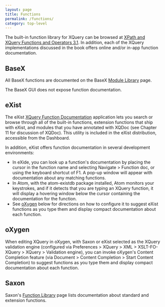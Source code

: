 ```yaml
---
layout: page
title: Functions
permalink: /functions/
category: top-level
---
```


The built-in function library for XQuery can be browsed at [XPath and XQuery Functions and Operators 3.1](https://www.w3.org/TR/xpath-functions-31/). In addition, each of the XQuery implementations discussed in the book offers online and/or in-app function documentation. 

## BaseX

All BaseX functions are documented on the BaseX [Module Library](http://docs.basex.org/wiki/Module_Library) page. 

The BaseX GUI does not expose function documentation. 

## eXist

The eXist [XQuery Function Documentation](https://exist-db.org/exist/apps/fundocs/index.html) application lets you search or browse through all of the built-in functions, extension functions that ship with eXist, and modules that you have annotated with XQDoc (see Chapter 11 for discussion of XQDoc). This utility is included in the eXist distribution, accessible from the Dashboard.

In addition, eXist offers function documentation in several development environments:

- In eXide, you can look up a function's documentation by placing the cursor in the function name and selecting Navigate > Function doc, or using the keyboard shortcut of F1. A pop-up window will appear with documentation about any matching functions.
- In Atom, with the atom-existdb package installed, Atom monitors your keystrokes, and if it detects that you are typing an XQuery function, it will display a hovering window below the cursor containing the documentation for the function.
- See [oXygen](#oxygen) below for directions on how to configure it to suggest eXist functions as you type them and display compact documentation about each function.

## oXygen

When editing XQuery in oXygen, with Saxon or eXist selected as the XQuery validation engine (configured via Preferences > XQuery > XML > XSLT-FO-XQuery > XQuery > Validation engine), you can invoke oXygen's Content Completion feature (via Document > Content Completion > Start Content Completion) to suggest functions as you type them and display compact documentation about each function.

## Saxon

Saxon's [Function Library](https://www.saxonica.com/html/documentation/functions/) page lists documentation about standard and extension functions.